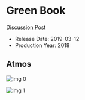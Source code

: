 # Green Book

[Discussion Post](https://www.avsforum.com/threads/bass-eq-for-filtered-movies.2995212/post-57668738)

* Release Date: 2019-03-12
* Production Year: 2018

## Atmos

![img 0](https://i.imgur.com/qG6ZxsA.jpg)

![img 1](https://i.imgur.com/IzilBbI.png)

